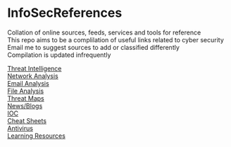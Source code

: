 # InfoSecReferences
Collation of online sources, feeds, services and tools for reference\
This repo aims to be a complilation of useful links related to cyber security\
Email me to suggest sources to add or classified differently\
Compilation is updated infrequently

[Threat Intelligence](https://github.com/TheSwagLord69/InfoSecReferences/blob/main/References/Threat%20Intelligence)\
[Network Analysis](https://github.com/TheSwagLord69/InfoSecReferences/blob/main/References/Network%20Analysis)\
[Email Analysis](https://github.com/TheSwagLord69/InfoSecReferences/blob/main/References/Email%20Analysis)\
[File Analysis](https://github.com/TheSwagLord69/InfoSecReferences/blob/main/References/File%20Analysis)\
[Threat Maps](https://github.com/TheSwagLord69/InfoSecReferences/blob/main/References/Threat%20map)\
[News/Blogs](https://github.com/TheSwagLord69/InfoSecReferences/blob/main/References/News%20%26%20Blogs)\
[IOC](https://github.com/TheSwagLord69/InfoSecReferences/blob/main/References/IOC%20Analysis)\
[Cheat Sheets](https://github.com/TheSwagLord69/InfoSecReferences/blob/main/References/Cheat%20Sheets)\
[Antivirus](https://github.com/TheSwagLord69/InfoSecReferences/blob/main/References/Antivirus)\
[Learning Resources](https://github.com/TheSwagLord69/InfoSecReferences/blob/main/References/Learning%20Resources)
